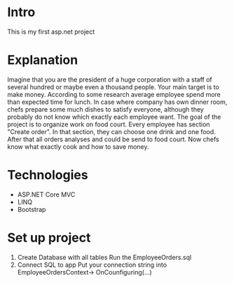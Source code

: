 
# Intro 

This is my first asp.net project

# Explanation 

Imagine that you are the president of a huge corporation with a staff of several hundred or maybe even a thousand people. Your main target is to make money. According to some research average employee spend more than expected time for lunch.
In case where company has own dinner room, chefs prepare some much dishes to satisfy everyone, although they probably do not know which exactly each employee want. 
The goal of the project is to organize work on food court. Every employee has section "Create order". In that section, they can choose one drink and one food. 
After that all orders analyses and could be send to food court. Now chefs know what exactly cook and how to save money.


# Technologies 

- ASP.NET Core MVC
- LINQ
- Bootstrap

# Set up project 

1. Create Database with all tables
   Run the EmployeeOrders.sql
2. Connect SQL to app
   Put your connection string into EmployeeOrdersContext-> OnCounfiguring(...)
